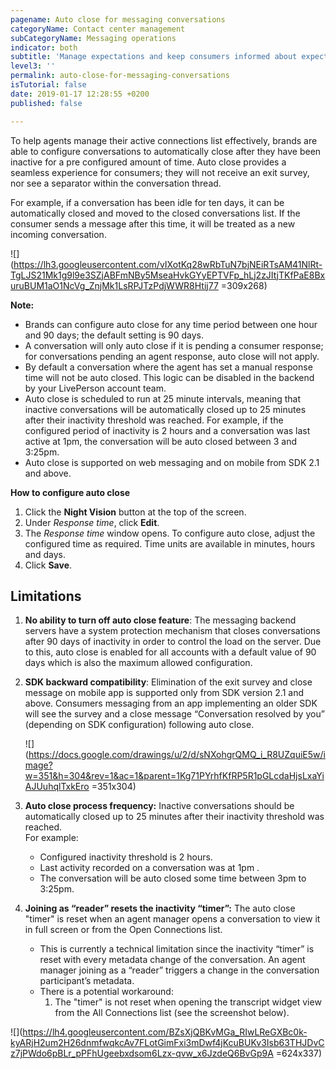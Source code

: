 ```yaml
---
pagename: Auto close for messaging conversations
categoryName: Contact center management
subCategoryName: Messaging operations
indicator: both
subtitle: 'Manage expectations and keep consumers informed about expected wait times '
level3: ''
permalink: auto-close-for-messaging-conversations
isTutorial: false
date: 2019-01-17 12:28:55 +0200
published: false

---
```

To help agents manage their active connections list effectively, brands are able to configure conversations to automatically close after they have been inactive for a pre configured amount of time. Auto close provides a seamless experience for consumers; they will not receive an exit survey, nor see a separator within the conversation thread. 

For example, if a conversation has been idle for ten days, it can be automatically closed and moved to the closed conversations list. If the consumer sends a message after this time, it will be treated as a new incoming conversation.  

![](https://lh3.googleusercontent.com/vIXotKq28wRbTuN7bjNEiRTsAM41NlRt-TgLJS21Mk1g9l9e3SZjABFmNBy5MseaHvkGYyEPTVFp_hLj2zJItjTKfPaE8BxuruBUM1aO1NcVg_ZnjMk1LsRPJTzPdjWWR8Htij77 =309x268)

**Note:** 

* Brands can configure auto close for any time period between one hour and 90 days; the default setting is 90 days. 
* A conversation will only auto close if it is pending a consumer response; for conversations pending an agent response, auto close will not apply.
* By default a conversation where the agent has set a manual response time will not be auto closed. This logic can be disabled in the backend by your LivePerson account team.
* Auto close is scheduled to run at 25 minute intervals, meaning that inactive conversations will be automatically closed up to 25 minutes after their inactivity threshold was reached. For example, if the configured period of inactivity is 2 hours and a conversation was last active at 1pm, the conversation will be auto closed between 3 and 3:25pm.  
* Auto close is supported on web messaging and on mobile from SDK 2.1 and above. 

**How to configure auto close**

1. Click the **Night Vision** button at the top of the screen. 
2. Under _Response time_, click **Edit**.
3. The _Response time_ window opens. To configure auto close, adjust the configured time as required. Time units are available in minutes, hours and days. 
4. Click **Save**. 

## **Limitations**

1. **No ability to turn off auto close feature**: The messaging backend servers have a system protection mechanism that closes conversations after 90 days of inactivity in order to control the load on the server. Due to this, auto close is enabled for all accounts with a default value of 90 days which is also the maximum allowed configuration.
2. **SDK backward compatibility**: Elimination of the exit survey and close message on mobile app is supported only from SDK version 2.1 and above. Consumers messaging from an app implementing an older SDK will see the survey and a close message “Conversation resolved by you” (depending on SDK configuration) following auto close.  
     
   ![](https://docs.google.com/drawings/u/2/d/sNXohgrQMQ_i_R8UZquiE5w/image?w=351&h=304&rev=1&ac=1&parent=1Kg71PYrhfKfRP5R1pGLcdaHjsLxaYiAJUuhqlTxkEro =351x304)
3. **Auto close process frequency:** Inactive conversations should be automatically closed up to 25 minutes after their inactivity threshold was reached.  
   For example: 
   * Configured inactivity threshold is 2 hours.
   * Last activity recorded on a conversation was at 1pm .
   * The conversation will be auto closed some time between 3pm to 3:25pm.
4. **Joining as “reader” resets the inactivity “timer”:** The auto close "timer" is reset when an agent manager opens a conversation to view it in full screen or from the Open Connections list.
   * This is currently a technical limitation since the inactivity “timer” is reset with every metadata change of the conversation. An agent manager joining as a “reader” triggers a change in the conversation participant’s metadata.
   * There is a potential workaround:
     1. The "timer" is not reset when opening the transcript widget view from the All Connections list (see the screenshot below).

  
![](https://lh4.googleusercontent.com/BZsXjQBKvMGa_RIwLReGXBc0k-kyARjH2um2H26dnmfwqkcAv7FLotGimFxi3mDwf4jKcuBUKv3Isb63THJDvCz7jPWdo6pBLr_pPFhUgeebxdsom6Lzx-qvw_x6JzdeQ6BvGp9A =624x337)